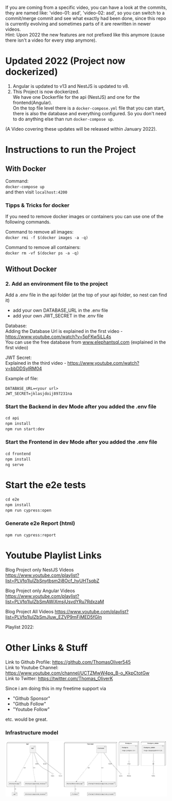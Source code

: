 If you are coming from a specific video, you can have a look at the commits, they are named like: 'video-01: asd', 'video-02: asd', so you can switch to a commit/merge commit and see what exactly had been done, since this repo is currently evolving and sometimes parts of it are rewritten in newer videos.  
Hint: Upon 2022 the new features are not prefixed like this anymore (cause there isn't a video for every step anymore).

# Updated 2022 (Project now dockerized)
1. Angular is updated to v13 and NestJS is updated to v8.
2. This Project is now dockerized.  
We have one Dockerfile for the api (NestJS) and one for the frontend(Angular).  
On the top file level there is a `docker-compose.yml` file that you can start, there is also the database and everything configured.  So you don't need to do anything else than run `docker-compose up`.

(A Video covering these updates will be released within January 2022).

# Instructions to run the Project 

## With Docker
Command:  
`docker-compose up`  
and then visit `localhost:4200`

### Tipps & Tricks for docker
If you need to remove docker images or containers you can use one of the following commands.

Command to remove all images:  
`docker rmi -f $(docker images -a -q)`

Command to remove all containers:  
`docker rm -vf $(docker ps -a -q)`


## Without Docker
### 2. Add an environment file to the project
Add a .env file in the api folder (at the top of your api folder, so nest can find it)  
 - add your own DATABASE_URL in the .env file
 - add your own JWT_SECRET in the .env file

Database:  
Adding the Database Url is explained in the first video - https://www.youtube.com/watch?v=5pFKw5iLL4s  
You can use the free database from www.elephantsql.com (explained in the first video)

JWT Secret:  
Explained in the third video - https://www.youtube.com/watch?v=bbDDSylRM04


Example of file: 

    DATABASE_URL=<your url>  
    JWT_SECRET=jklasjdoij897231na


### Start the Backend in dev Mode after you added the .env file
`cd api`  
`npm install`  
`npm run start:dev`  
  
### Start the Frontend in dev Mode after you added the .env file
`cd frontend`    
`npm install`  
`ng serve`  

# Start the e2e tests
`cd e2e`    
`npm install`  
`npm run cypress:open`
### Generate e2e Report (html)
`npm run cypress:report`


# Youtube Playlist Links
Blog Project only NestJS Videos  
https://www.youtube.com/playlist?list=PLVfq1luIZbSnytbsm2i8Ocf_hyUHTsqbZ  
  
Blog Project only Angular Videos  
https://www.youtube.com/playlist?list=PLVfq1luIZbSmAWiXmsjUsvdYRu7RdxzaM

Blog Project All Videos
https://www.youtube.com/playlist?list=PLVfq1luIZbSmJIuw_EZVP9mFiMED5fGIn

Playlist 2022:
<tbd>

# Other Links & Stuff
Link to Github Profile: https://github.com/ThomasOliver545  
Link to Youtube Channel: https://www.youtube.com/channel/UCTZMwW4pq_B-o_KkpCtotGw  
Link to Twitter: https://twitter.com/Thomas_OliverK  

Since i am doing this in my freetime support via   
- "Github Sponsor"  
- "Github Follow"   
- "Youtube Follow"   

etc. would be great.


### Infrastructure model

![Infrastructure model](.infragenie/infrastructure_model.png)